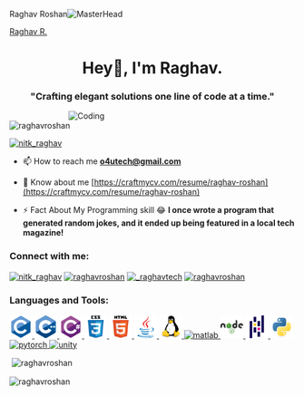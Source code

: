 Raghav Roshan![MasterHead](https://raw.githubusercontent.com/simon-zerisenay/simon-zerisenay/main/work.gif)
<div class="badge-base LI-profile-badge" data-locale="en_US" data-size="medium" data-theme="light" data-type="VERTICAL" data-vanity="raghavroshan" data-version="v1"><a class="badge-base__link LI-simple-link" href="https://in.linkedin.com/in/raghavroshan?trk=profile-badge">Raghav R.</a></div>
              
<h1 align="center">Hey👋, I'm Raghav.</h1>
<h3 align="center">"Crafting elegant solutions one line of code at a time."</h3>
<img align="right" alt="Coding" width="400" src="https://media1.tenor.com/images/6f255b66b47146150a6aa56e01486184/tenor.gif?itemid=17190101">

<p align="left"> <img src="https://komarev.com/ghpvc/?username=raghavroshan&label=Profile%20views&color=0e75b6&style=flat" alt="raghavroshan" /> </p>

<p align="left"> <a href="https://twitter.com/nitk_raghav" target="blank"><img src="https://img.shields.io/twitter/follow/nitk_raghav?logo=twitter&style=for-the-badge" alt="nitk_raghav" /></a> </p>

- 📫 How to reach me **o4utech@gmail.com**

- 📄 Know about me [https://craftmycv.com/resume/raghav-roshan](https://craftmycv.com/resume/raghav-roshan)

- ⚡ Fact About My Programming skill 😂 **I once wrote a program that generated random jokes, and it ended up being featured in a local tech magazine!**

<h3 align="left">Connect with me:</h3>
<p align="left">
<a href="https://twitter.com/nitk_raghav" target="blank"><img align="center" src="https://raw.githubusercontent.com/rahuldkjain/github-profile-readme-generator/master/src/images/icons/Social/twitter.svg" alt="nitk_raghav" height="30" width="40" /></a>
<a href="https://linkedin.com/in/raghavroshan" target="blank"><img align="center" src="https://raw.githubusercontent.com/rahuldkjain/github-profile-readme-generator/master/src/images/icons/Social/linked-in-alt.svg" alt="raghavroshan" height="30" width="40" /></a>
<a href="https://instagram.com/_raghavtech" target="blank"><img align="center" src="https://raw.githubusercontent.com/rahuldkjain/github-profile-readme-generator/master/src/images/icons/Social/instagram.svg" alt="_raghavtech" height="30" width="40" /></a>
<a href="https://www.codechef.com/users/raghavroshan" target="blank"><img align="center" src="https://cdn.jsdelivr.net/npm/simple-icons@3.1.0/icons/codechef.svg" alt="raghavroshan" height="30" width="40" /></a>
</p>

<h3 align="left">Languages and Tools:</h3>
<p align="left"> <a href="https://www.cprogramming.com/" target="_blank" rel="noreferrer"> <img src="https://raw.githubusercontent.com/devicons/devicon/master/icons/c/c-original.svg" alt="c" width="40" height="40"/> </a> <a href="https://www.w3schools.com/cpp/" target="_blank" rel="noreferrer"> <img src="https://raw.githubusercontent.com/devicons/devicon/master/icons/cplusplus/cplusplus-original.svg" alt="cplusplus" width="40" height="40"/> </a> <a href="https://www.w3schools.com/cs/" target="_blank" rel="noreferrer"> <img src="https://raw.githubusercontent.com/devicons/devicon/master/icons/csharp/csharp-original.svg" alt="csharp" width="40" height="40"/> </a> <a href="https://www.w3schools.com/css/" target="_blank" rel="noreferrer"> <img src="https://raw.githubusercontent.com/devicons/devicon/master/icons/css3/css3-original-wordmark.svg" alt="css3" width="40" height="40"/> </a> <a href="https://www.w3.org/html/" target="_blank" rel="noreferrer"> <img src="https://raw.githubusercontent.com/devicons/devicon/master/icons/html5/html5-original-wordmark.svg" alt="html5" width="40" height="40"/> </a> <a href="https://www.java.com" target="_blank" rel="noreferrer"> <img src="https://raw.githubusercontent.com/devicons/devicon/master/icons/java/java-original.svg" alt="java" width="40" height="40"/> </a> <a href="https://www.linux.org/" target="_blank" rel="noreferrer"> <img src="https://raw.githubusercontent.com/devicons/devicon/master/icons/linux/linux-original.svg" alt="linux" width="40" height="40"/> </a> <a href="https://www.mathworks.com/" target="_blank" rel="noreferrer"> <img src="https://upload.wikimedia.org/wikipedia/commons/2/21/Matlab_Logo.png" alt="matlab" width="40" height="40"/> </a> <a href="https://nodejs.org" target="_blank" rel="noreferrer"> <img src="https://raw.githubusercontent.com/devicons/devicon/master/icons/nodejs/nodejs-original-wordmark.svg" alt="nodejs" width="40" height="40"/> </a> <a href="https://pandas.pydata.org/" target="_blank" rel="noreferrer"> <img src="https://raw.githubusercontent.com/devicons/devicon/2ae2a900d2f041da66e950e4d48052658d850630/icons/pandas/pandas-original.svg" alt="pandas" width="40" height="40"/> </a> <a href="https://www.python.org" target="_blank" rel="noreferrer"> <img src="https://raw.githubusercontent.com/devicons/devicon/master/icons/python/python-original.svg" alt="python" width="40" height="40"/> </a> <a href="https://pytorch.org/" target="_blank" rel="noreferrer"> <img src="https://www.vectorlogo.zone/logos/pytorch/pytorch-icon.svg" alt="pytorch" width="40" height="40"/> </a> <a href="https://unity.com/" target="_blank" rel="noreferrer"> <img src="https://www.vectorlogo.zone/logos/unity3d/unity3d-icon.svg" alt="unity" width="40" height="40"/> </a> </p>

<p>&nbsp;<img align="center" src="https://github-readme-stats.vercel.app/api?username=raghavroshan&show_icons=true&locale=en" alt="raghavroshan" /></p>

<p><img align="center" src="https://github-readme-streak-stats.herokuapp.com/?user=raghavroshan&" alt="raghavroshan" /></p>
